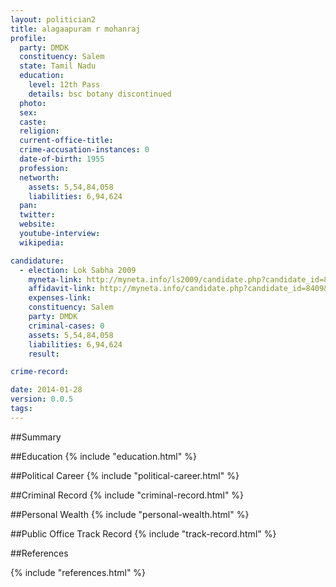 ```yaml
---
layout: politician2
title: alagaapuram r mohanraj
profile: 
  party: DMDK
  constituency: Salem
  state: Tamil Nadu
  education: 
    level: 12th Pass
    details: bsc botany discontinued
  photo: 
  sex: 
  caste: 
  religion: 
  current-office-title: 
  crime-accusation-instances: 0
  date-of-birth: 1955
  profession: 
  networth: 
    assets: 5,54,84,058
    liabilities: 6,94,624
  pan: 
  twitter: 
  website: 
  youtube-interview: 
  wikipedia: 

candidature: 
  - election: Lok Sabha 2009
    myneta-link: http://myneta.info/ls2009/candidate.php?candidate_id=8409
    affidavit-link: http://myneta.info/candidate.php?candidate_id=8409&scan=original
    expenses-link: 
    constituency: Salem 
    party: DMDK
    criminal-cases: 0
    assets: 5,54,84,058
    liabilities: 6,94,624
    result:  

crime-record: 

date: 2014-01-28
version: 0.0.5
tags: 
---
```

##Summary


##Education
{% include "education.html" %}


##Political Career
{% include "political-career.html" %}


##Criminal Record
{% include "criminal-record.html" %}


##Personal Wealth
{% include "personal-wealth.html" %}


##Public Office Track Record
{% include "track-record.html" %}


##References


{% include "references.html" %}